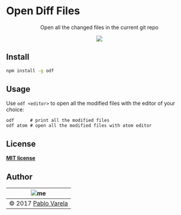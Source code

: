 # Open Diff Files

<p align="center">
  Open all the changed files in the current git repo
</p>
<p align="center">
  <a href="https://www.npmjs.com/package/odf"><img src="https://img.shields.io/npm/dt/odf.svg" /></a>
</p>

## Install

```bash
npm install -g odf
```

## Usage

Use `odf <editor>` to open all the modified files with the editor of your choice:

```shell
odf      # print all the modified files
odf atom # open all the modified files with atom editor
```
## License

[__MIT license__](license)

## Author


| ![me](https://www.gravatar.com/avatar/fa50aeff0ddd6e63273a068b04353d9d?s=100) |
| ----------------------------------------------------------------------------- |
| © 2017 [Pablo Varela](http://pablo.life)                                      |
